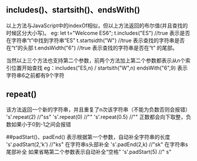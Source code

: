 ## includes()、startsith()、endsWith()

以上方法与JavaScript中的indexOf相似，但以上方法返回的布尔值(并且查找的时候区分大小写)。
  eg:
    let t="Welcome ES6";
    t.includes("ES") //true 表示是否在字符串“t”中找到字符串“ES”
    t.startsidth("W") //true 表示查找的字符串是否在“t”的头部
    t.endsWidth("6")  //true 表示查找的字符串是否在“t” 的尾部。
 
  当然以上三个方法也支持第二个参数，前两个方法加上第二个参数都表示从n个索引位置开始查找
      eg：includes("ES,n) / startsith("W",n)
          endsWith("6",9) 表示字符串6之前都有9个字符

## repeat()
  该方法返回一个新的字符串，并且重复了n次该字符串（不能为负数否则会报错）
  's'.repeat(2) //"ss"
  's'.repeat(0) //""
  's'.repeat(0.5) //"" 正数都会向下取整，负数如果小于0到-1之间会报错

##padStart()、padEnd()
  表示根据第一个参数，自动补全字符串的长度
    's'.padStart(2,'k') //"ks" 在字符串s头部补全
    's'.padEnd(2,k) //"sk"  在字符串s尾部补全
  如果省略第二个参数表示自动补全“空格”
     's'.padStart(5) //"    s"
     

